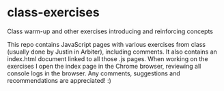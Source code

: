 # class-exercises
Class warm-up and other exercises introducing and reinforcing concepts

This repo contains JavaScript pages with various exercises from class (usually done by Justin in Arbiter), including comments. 
It also contains an index.html document linked to all those .js pages. When working on the exercises I open the index page in the Chrome browser, reviewing all console logs in the browser.
Any comments, suggestions and recommendations are appreciated! :)
